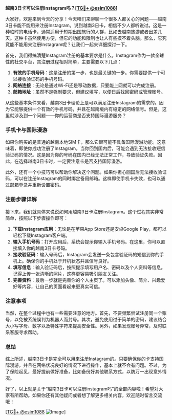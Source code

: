 **越南3日卡可以注册Instagram吗？[[TG💪+ @esim1088](https://t.me/s/esim1088)]**

大家好，欢迎来到今天的分享！今天咱们来聊聊一个很多人都关心的问题——越南3日卡能不能用来注册Instagram。说到越南3日卡，相信不少人都听说过。这是一种临时的电话卡，通常适用于短期出国旅行的人群，比如去越南旅游或者出差几天。这种卡虽然使用方便，但它的功能和限制也让人有些摸不着头脑。那么，它究竟能不能用来注册Instagram呢？让我们一起来详细探讨一下。

首先，我们得搞清楚Instagram注册的基本要求是什么。Instagram作为一款全球性的社交平台，其注册过程相对简单，主要需要以下几点：

1. **有效的手机号码**：这是注册的第一步，也是最关键的一步。你需要提供一个可以接收验证码的手机号码。
2. **网络连接**：无论是通过Wi-Fi还是移动数据，只要能上网就可以完成注册。
3. **邮箱地址**：虽然不是强制要求，但建议填写，以便日后找回密码或管理账号。

从这些基本条件来看，越南3日卡理论上是可以满足注册Instagram的需求的。因为它能够提供一个有效的手机号码，并且在越南境内有稳定的网络信号。但是，这里就涉及到一个问题——你的运营商是否支持国际漫游服务？

### 手机卡与国际漫游

如果你购买的是普通的越南本地SIM卡，那么它很可能不具备国际漫游功能。这意味着，即使你成功注册了Instagram，当你回到国内后，可能会遇到无法接收短信验证码的情况。这是因为你的号码在国内已经无法正常工作，导致验证失败。因此，在选择越南3日卡时，一定要注意卡是否支持国际漫游。

此外，还有一个小技巧可以帮助你解决这个问题。如果你担心回国后无法接收验证码，可以在注册Instagram的同时绑定备用邮箱。这样即使手机卡失效，也可以通过邮箱登录并重新设置密码。

### 注册步骤详解

接下来，我们就具体来说说如何用越南3日卡注册Instagram。这个过程其实非常简单，按照以下步骤操作即可：

1. **下载Instagram应用**：无论是在苹果App Store还是安卓Google Play，都可以轻松下载Instagram客户端。
2. **输入手机号码**：打开应用后，系统会提示你输入手机号码。在这里，你可以直接填入你的越南3日卡号码。
3. **接收验证码**：输入号码后，Instagram会发送一条包含验证码的短信到你的手机上。确保你的手机处于开机状态并且信号良好。
4. **填写信息**：输入验证码后，按照提示填写用户名、密码以及个人资料等信息。记得上传一张清晰的照片，这样更容易吸引朋友关注。
5. **完善资料**：最后一步就是完善你的个人主页了。可以添加头像、简介、兴趣爱好等内容，让自己的页面看起来更真实可信。

### 注意事项

当然，在整个过程中也有一些需要注意的地方。首先，不要频繁尝试注册同一个账号，以免被系统误判为机器人而封号。其次，避免使用过于简单的密码，建议结合大小写字母、数字以及特殊字符来提高安全性。另外，如果发现账号异常，及时联系客服寻求帮助。

### 总结

综上所述，越南3日卡是完全可以用来注册Instagram的。只要确保你的卡支持国际漫游，并且在网络状况良好的情况下进行操作，基本上就不会有问题。不过，为了保险起见，最好提前做好准备，比如备份好其他联系方式，以防万一出现意外情况。

好了，以上就是关于“越南3日卡可以注册Instagram吗”的全部内容啦！希望对大家有所帮助。如果你还有其他疑问或者想了解更多相关内容，欢迎随时留言交流哦！

[[TG💪+ @esim1088](https://t.me/s/esim1088) ![Image](https://i.postimg.cc/4NQfJmqS/Snipaste-2025-05-13-00-14-12.png)]